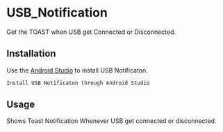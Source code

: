 # USB_Notification
Get the TOAST when USB get Connected or Disconnected.
## Installation
Use the [Android Studio](https://developer.android.com/studio/install) to install USB Notificaton.
```bash
Install USB Notificaton through Android Studio
```
## Usage
Shows Toast Notification Whenever USB get connected or disconnected.
